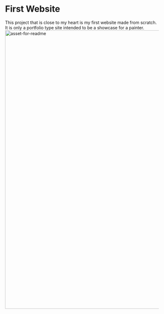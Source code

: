 # First Website

This project that is close to my heart is my first website made from scratch. It is only a portfolio type site intended to be a showcase for a painter.
<img width="914" alt="asset-for-readme" src="https://github.com/moise7000/syhom-website/assets/77933570/591fc8c4-29f1-453d-a0ff-911d9355cb23">
